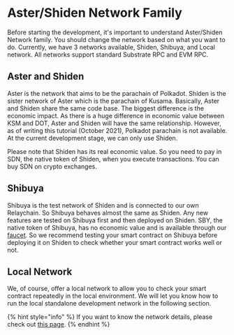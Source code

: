 # Aster/Shiden Network Family

Before starting the development, it's important to understand Aster/Shiden Network family. You should change the network based on what you want to do. Currently, we have 3 networks available, Shiden, Shibuya, and Local network. All networks support standard Substrate RPC and EVM RPC. 

## Aster and Shiden

Aster is the network that aims to be the parachain of Polkadot. Shiden is the sister network of Aster which is the parachain of Kusama. Basically, Aster and Shiden share the same code base. The biggest difference is the economic impact. As there is a huge difference in economic value between KSM and DOT, Aster and Shiden will have the same relationship. However, as of writing this tutorial \(October 2021\), Polkadot parachain is not available. At the current development stage, we can only use Shiden.

Please note that Shiden has its real economic value. So you need to pay in SDN, the native token of Shiden, when you execute transactions. You can buy SDN on crypto exchanges.

## Shibuya

Shibuya is the test network of Shiden and is connected to our own Relaychain. So Shibuya behaves almost the same as Shiden. Any new features are tested on Shibuya first and then deployed on Shiden. SBY, the native token of Shibuya, has no economic value and is available through our [faucet](../../build/testnet-faucet.md). So we recommend testing your smart contract on Shibuya before deploying it on Shiden to check whether your smart contract works well or not.

## Local Network

We, of course, offer a local network to allow you to check your smart contract repeatedly in the local environment. We will let you know how to run the local standalone development network in the following section.

{% hint style="info" %}
If you want to know the network details, please check out [this page](../../integration/network-details.md).
{% endhint %}



